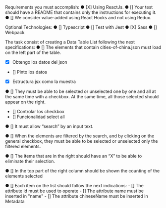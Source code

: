 Requirements you must accomplish:
● [X] Using ReactJs.
● [] Your test should have a README that contains only the instructions
for executing it.
● [] We consider value-added using React Hooks and not using Redux.

Optional Technologies:
● [] Typescript
● [] Test with Jest
● [X] Sass
● [] Webpack

The task consist of creating a Data Table List following the next
specifications:
● [] The elements that contain cities-of-china.json must load on the left
part of the table.
  - [X] Obtengo los datos del json
  - [] Pinto los datos
  - [X] Estructura jsx como la muestra

● [] They must be able to be selected or unselected one by one and all at
the same time with a checkbox. At the same time, all those selected
should appear on the right.
  - [] Controlar los checkbox
  - [] Funcionalidad select all
  
● [] It must allow “search” by an input text.

● [] When the elements are filtered by the search, and by clicking on the
general checkbox, they must be able to be selected or unselected
only the filtered elements.

● [] The items that are in the right should have an “X” to be able to
eliminate their selection.

● [] In the top part of the right column should be shown the counting of
the elements selected

● [] Each item on the list should follow the next indications:
    - [] The attribute id must be used to operate
    - [] The attribute name must be inserted in "name"
    - [] The attribute chineseName must be inserted in Metadata